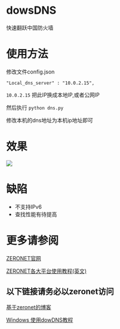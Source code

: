 # dowsDNS

快速翻跃中国防火墙

# 使用方法

修改文件config.json

`"Local_dns_server" : "10.0.2.15",`

`10.0.2.15` 把此IP换成本地IP,或者公网IP

然后执行 `python dns.py`

修改本机的dns地址为本机ip地址即可

# 效果

![](http://pix.toile-libre.org/upload/original/1483170936.png)

# 缺陷

* 不支持IPv6
* 查找性能有待提高

# 更多请参阅

[ZERONET官网](https://zeronet.io/)

[ZERONET各大平台使用教程(英文)](https://github.com/HelloZeroNet/ZeroNet#user-content-how-to-join)

## 以下链接请务必以zeronet访问

[基于zeronet的博客](http://127.0.0.1:43110/1P7kEUyonzvkx6yywce2PBn7zPrngX5pgz/?Post:3:Windows+%E4%BD%BF%E7%94%A8dowDNS%E6%95%99%E7%A8%8B)

[Windows 使用dowDNS教程](http://127.0.0.1:43110/1P7kEUyonzvkx6yywce2PBn7zPrngX5pgz/?Post:3:Windows+%E4%BD%BF%E7%94%A8dowDNS%E6%95%99%E7%A8%8B)
